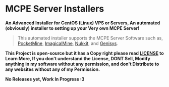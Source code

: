 # MCPE Server Installers

**An Advanced Installer for CentOS (Linux) VPS or Servers, An automated (obviously) installer to setting up your Very own MCPE Server!**

>This automated installer supports the MCPE Server Software such as, [PocketMine](https://github.com/PocketMine/PocketMine-MP), [ImagicalMine](https://github.com/ImagicalCorp/ImagicalMine), [Nukkit](https://github.com/Nukkit/Nukkit), and [Genisys](https://github.com/ITX-Tech/Genisys).

**This Project is open-source but it has a Copy right please read [LICENSE](https://github.com/CaptainDuck/MCPE-Installers/blob/master/LICENSE) to Learn More, If you don't understand the License, DONT Sell, Modify anything in my software without any permission, and don't Distribute to any websites without any of my Permission.**

**No Releases yet, Work In Progress :3**
